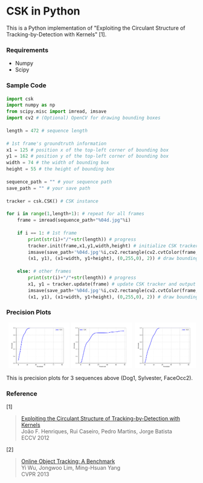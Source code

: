 # CSK in Python

This is a Python implementation of "Exploiting the Circulant Structure of Tracking-by-Detection with Kernels" [1].

### Requirements

- Numpy
- Scipy

### Sample Code

```python
import csk
import numpy as np
from scipy.misc import imread, imsave
import cv2 # (Optional) OpenCV for drawing bounding boxes

length = 472 # sequence length

# 1st frame's groundtruth information
x1 = 125 # position x of the top-left corner of bounding box
y1 = 162 # position y of the top-left corner of bounding box
width = 74 # the width of bounding box
height = 55 # the height of bounding box

sequence_path = "" # your sequence path
save_path = "" # your save path

tracker = csk.CSK() # CSK instance

for i in range(1,length+1): # repeat for all frames
    frame = imread(sequence_path+"%04d.jpg"%i)

    if i == 1: # 1st frame
        print(str(i)+"/"+str(length)) # progress
        tracker.init(frame,x1,y1,width,height) # initialize CSK tracker with GT bounding box
        imsave(save_path+'%04d.jpg'%i,cv2.rectangle(cv2.cvtColor(frame, cv2.COLOR_GRAY2BGR), \
        (x1, y1), (x1+width, y1+height), (0,255,0), 2)) # draw bounding box and save the frame

    else: # other frames
        print(str(i)+"/"+str(length)) # progress
        x1, y1 = tracker.update(frame) # update CSK tracker and output estimated position
        imsave(save_path+'%04d.jpg'%i,cv2.rectangle(cv2.cvtColor(frame, cv2.COLOR_GRAY2BGR), \
        (x1, y1), (x1+width, y1+height), (0,255,0), 2)) # draw bounding box and save the frame
```

### Precision Plots

<p align="center">
  <img src="Dog1.png" width="32%">
  <img src="Sylvester.png" width="32%">
  <img src="FaceOcc2.png" width="32%">
</p>

This is precision plots for 3 sequences above (Dog1, Sylvester, FaceOcc2).


### Reference
[1]
>[Exploiting the Circulant Structure of Tracking-by-Detection with Kernels](https://link.springer.com/chapter/10.1007/978-3-642-33765-9_50)<br>
> João F. Henriques, Rui Caseiro, Pedro Martins, Jorge Batista<br>
> ECCV 2012

[2]
>[Online Object Tracking: A Benchmark](http://cvlab.hanyang.ac.kr/tracker_benchmark/index.html)<br>
> Yi Wu, Jongwoo Lim, Ming-Hsuan Yang<br>
> CVPR 2013
